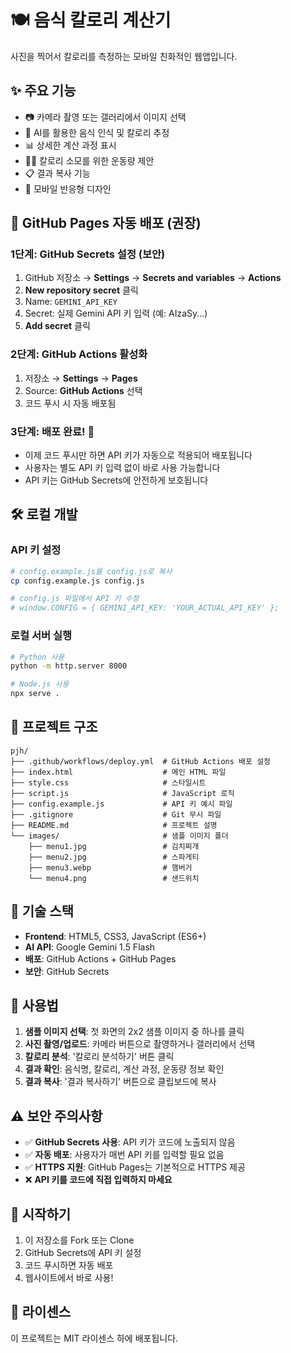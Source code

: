 # 🍽️ 음식 칼로리 계산기

사진을 찍어서 칼로리를 측정하는 모바일 친화적인 웹앱입니다.

## ✨ 주요 기능

- 📷 카메라 촬영 또는 갤러리에서 이미지 선택
- 🤖 AI를 활용한 음식 인식 및 칼로리 추정
- 📊 상세한 계산 과정 표시
- 🏃‍♂️ 칼로리 소모를 위한 운동량 제안
- 📋 결과 복사 기능
- 📱 모바일 반응형 디자인

## 🔐 GitHub Pages 자동 배포 (권장)

### 1단계: GitHub Secrets 설정 (보안)
1. GitHub 저장소 → **Settings** → **Secrets and variables** → **Actions**
2. **New repository secret** 클릭
3. Name: `GEMINI_API_KEY`
4. Secret: 실제 Gemini API 키 입력 (예: AIzaSy...)
5. **Add secret** 클릭

### 2단계: GitHub Actions 활성화
1. 저장소 → **Settings** → **Pages**
2. Source: **GitHub Actions** 선택
3. 코드 푸시 시 자동 배포됨

### 3단계: 배포 완료! 🎉
- 이제 코드 푸시만 하면 API 키가 자동으로 적용되어 배포됩니다
- 사용자는 별도 API 키 입력 없이 바로 사용 가능합니다
- API 키는 GitHub Secrets에 안전하게 보호됩니다

## 🛠️ 로컬 개발

### API 키 설정
```bash
# config.example.js를 config.js로 복사
cp config.example.js config.js

# config.js 파일에서 API 키 수정
# window.CONFIG = { GEMINI_API_KEY: 'YOUR_ACTUAL_API_KEY' };
```

### 로컬 서버 실행
```bash
# Python 사용
python -m http.server 8000

# Node.js 사용
npx serve .
```

## 📁 프로젝트 구조

```
pjh/
├── .github/workflows/deploy.yml  # GitHub Actions 배포 설정
├── index.html                    # 메인 HTML 파일
├── style.css                     # 스타일시트
├── script.js                     # JavaScript 로직
├── config.example.js             # API 키 예시 파일
├── .gitignore                    # Git 무시 파일
├── README.md                     # 프로젝트 설명
└── images/                       # 샘플 이미지 폴더
    ├── menu1.jpg                 # 김치찌개
    ├── menu2.jpg                 # 스파게티
    ├── menu3.webp                # 햄버거
    └── menu4.png                 # 샌드위치
```

## 🔧 기술 스택

- **Frontend**: HTML5, CSS3, JavaScript (ES6+)
- **AI API**: Google Gemini 1.5 Flash
- **배포**: GitHub Actions + GitHub Pages
- **보안**: GitHub Secrets

## 📱 사용법

1. **샘플 이미지 선택**: 첫 화면의 2x2 샘플 이미지 중 하나를 클릭
2. **사진 촬영/업로드**: 카메라 버튼으로 촬영하거나 갤러리에서 선택
3. **칼로리 분석**: '칼로리 분석하기' 버튼 클릭
4. **결과 확인**: 음식명, 칼로리, 계산 과정, 운동량 정보 확인
5. **결과 복사**: '결과 복사하기' 버튼으로 클립보드에 복사

## ⚠️ 보안 주의사항

- ✅ **GitHub Secrets 사용**: API 키가 코드에 노출되지 않음
- ✅ **자동 배포**: 사용자가 매번 API 키를 입력할 필요 없음
- ✅ **HTTPS 지원**: GitHub Pages는 기본적으로 HTTPS 제공
- ❌ **API 키를 코드에 직접 입력하지 마세요**

## 🚀 시작하기

1. 이 저장소를 Fork 또는 Clone
2. GitHub Secrets에 API 키 설정
3. 코드 푸시하면 자동 배포
4. 웹사이트에서 바로 사용!

## 📄 라이센스

이 프로젝트는 MIT 라이센스 하에 배포됩니다.

